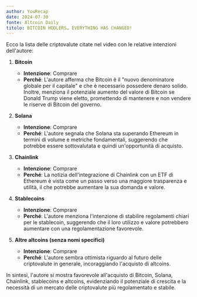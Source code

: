 ```yaml
---
author: YouRecap
date: 2024-07-30
fonte: Altcoin Daily
titolo: BITCOIN HODLERS… EVERYTHING HAS CHANGED!
---
```


Ecco la lista delle criptovalute citate nel video con le relative intenzioni dell'autore:

1. **Bitcoin**
   - **Intenzione**: Comprare
   - **Perché**: L'autore afferma che Bitcoin è il "nuovo denominatore globale per il capitale" e che è necessario possedere denaro solido. Inoltre, menziona il potenziale aumento del valore di Bitcoin se Donald Trump viene eletto, promettendo di mantenere e non vendere le riserve di Bitcoin del governo.

2. **Solana**
   - **Intenzione**: Comprare
   - **Perché**: L'autore segnala che Solana sta superando Ethereum in termini di volume e metriche fondamentali, suggerendo che potrebbe essere sottovalutata e quindi un'opportunità di acquisto.

3. **Chainlink**
   - **Intenzione**: Comprare
   - **Perché**: La notizia dell'integrazione di Chainlink con un ETF di Ethereum è vista come un passo verso una maggiore trasparenza e utilità, il che potrebbe aumentare la sua domanda e valore.

4. **Stablecoins**
   - **Intenzione**: Comprare
   - **Perché**: L'autore menziona l'intenzione di stabilire regolamenti chiari per le stablecoin, suggerendo che il loro utilizzo e valore potrebbero aumentare con una regolamentazione favorevole.

5. **Altre altcoins (senza nomi specifici)**
   - **Intenzione**: Comprare
   - **Perché**: L'autore sembra ottimista riguardo al futuro delle criptovalute in generale, incoraggiando l'acquisto di altcoins.

In sintesi, l'autore si mostra favorevole all'acquisto di Bitcoin, Solana, Chainlink, stablecoins e altcoins, evidenziando il potenziale di crescita e la necessità di un mercato delle criptovalute più regolamentato e stabile.
